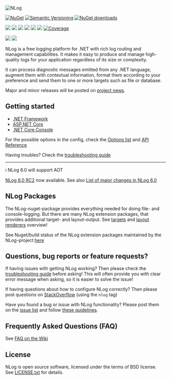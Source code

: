 ![NLog](https://raw.githubusercontent.com/NLog/NLog.github.io/master/images/NLog-logo-only_small.png)

<!--[![Pre-release version](https://img.shields.io/nuget/vpre/NLog.svg)](https://www.nuget.org/packages/NLog)-->
[![NuGet](https://img.shields.io/nuget/v/nlog.svg)](https://www.nuget.org/packages/NLog)
[![Semantic Versioning](https://img.shields.io/badge/semver-2.0.0-3D9FE0.svg)](https://semver.org/)
[![NuGet downloads](https://img.shields.io/nuget/dt/NLog.svg)](https://www.nuget.org/packages/NLog)
<!--[![StackOverflow](https://img.shields.io/stackexchange/stackoverflow/t/nlog.svg?maxAge=2592000&label=stackoverflow)](https://stackoverflow.com/questions/tagged/nlog) -->


[![](https://sonarcloud.io/api/project_badges/measure?project=nlog2&metric=ncloc&branch=dev)](https://sonarcloud.io/dashboard/?id=nlog2&branch=dev) 
[![](https://sonarcloud.io/api/project_badges/measure?project=nlog2&metric=bugs&branch=dev)](https://sonarcloud.io/dashboard/?id=nlog2&branch=dev) 
[![](https://sonarcloud.io/api/project_badges/measure?project=nlog2&metric=vulnerabilities&branch=dev)](https://sonarcloud.io/dashboard/?id=nlog2&branch=dev) 
[![](https://sonarcloud.io/api/project_badges/measure?project=nlog2&metric=code_smells&branch=dev)](https://sonarcloud.io/project/issues?id=nlog2&resolved=false&types=CODE_SMELL&branch=dev) 
[![](https://sonarcloud.io/api/project_badges/measure?project=nlog2&metric=duplicated_lines_density&branch=dev)](https://sonarcloud.io/component_measures/domain/Duplications?id=nlog2&branch=dev) 
[![](https://sonarcloud.io/api/project_badges/measure?project=nlog2&metric=sqale_debt_ratio&branch=dev)](https://sonarcloud.io/dashboard/?id=nlog2&branch=dev) 
[![Coverage](https://sonarcloud.io/api/project_badges/measure?project=nlog2&metric=coverage&branch=dev)](https://sonarcloud.io/dashboard?id=nlog2&branch=dev)


[![](https://img.shields.io/badge/Docs-GitHub%20wiki-brightgreen)](https://github.com/NLog/NLog/wiki)
[![](https://img.shields.io/badge/Troubleshoot-Guide-orange)](https://github.com/nlog/nlog/wiki/Logging-troubleshooting)


NLog is a free logging platform for .NET with rich log routing and management
capabilities. It makes it easy to produce and manage high-quality logs for
your application regardless of its size or complexity.

It can process diagnostic messages emitted from any .NET language, augment
them with contextual information, format them according to your preference
and send them to one or more targets such as file or database.

Major and minor releases will be posted on [project news](https://nlog-project.org/archives/). 

Getting started
---

  * [.NET Framework](https://github.com/NLog/NLog/wiki/Tutorial)
  * [ASP.NET Core](https://github.com/NLog/NLog/wiki/Getting-started-with-ASP.NET-Core-6)
  * [.NET Core Console](https://github.com/NLog/NLog/wiki/Getting-started-with-.NET-Core-2---Console-application)

For the possible options in the config, check the [Options list](https://nlog-project.org/config/) and [API Reference](https://nlog-project.org/documentation/)

Having troubles? Check the [troubleshooting guide](https://github.com/NLog/NLog/wiki/Logging-troubleshooting)

-----


 ℹ️ NLog 6.0 will support AOT

[NLog 6.0 RC2](https://www.nuget.org/packages/NLog/6.0.0-rc2#releasenotes-body-tab) now available. See also [List of major changes in NLog 6.0](https://nlog-project.org/2025/04/29/nlog-6-0-major-changes.html)


NLog Packages
---
The NLog-nuget-package provides everything needed for doing file- and console-logging. But there are many NLog extension packages,
that provides additional target- and layout-output. See [targets](https://nlog-project.org/config/?tab=targets) and [layout renderers](https://nlog-project.org/config/?tab=layout-renderers) overview!

See Nuget/build status of the NLog extension packages maintained by the NLog-project [here](https://github.com/NLog/NLog/blob/dev/packages-and-status.md)


Questions, bug reports or feature requests?
---
If having issues with getting NLog working? Then please check the [troubleshooting guide](https://github.com/NLog/NLog/wiki/Logging-troubleshooting) before asking! This will often provide you with clear error message when asking, so it is easier to solve the issue!

If having questions about how to configure NLog correctly? Then please post questions on [StackOverflow](https://stackoverflow.com/questions/tagged/nlog) (using the `nlog` tag)

Have you found a bug or issue with NLog functionality? Please post them on the [issue list](https://github.com/NLog/NLog/issues) and follow [these guidelines](/CONTRIBUTING.md).


Frequently Asked Questions (FAQ)
---
See [FAQ on the Wiki](https://github.com/NLog/NLog/wiki/faq)


License
---
NLog is open source software, licensed under the terms of BSD license.
See [LICENSE.txt](LICENSE.txt) for details.
